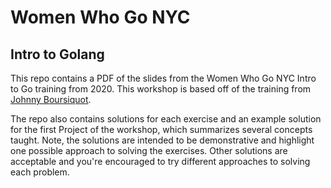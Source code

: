 # Women Who Go NYC
## Intro to Golang

This repo contains a PDF of the slides from the Women Who Go NYC Intro to Go training from 2020. This workshop is based off of the training from [Johnny Boursiquot](https://legacy.gitbook.com/book/jboursiquot/learn-to-code-with-go-workshop/details).

The repo also contains solutions for each exercise and an example solution for the first Project of the workshop, which summarizes several concepts taught. Note, the solutions are intended to be demonstrative and highlight one possible approach to solving the exercises. Other solutions are acceptable and you're encouraged to try different approaches to solving each problem.
